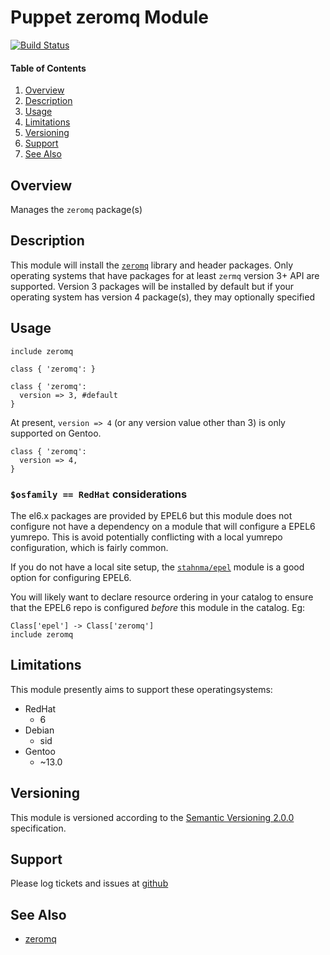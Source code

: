 Puppet zeromq Module
====================

[![Build Status](https://travis-ci.org/jhoblitt/puppet-zeromq.png)](https://travis-ci.org/jhoblitt/puppet-zeromq)

#### Table of Contents

1. [Overview](#overview)
2. [Description](#description)
3. [Usage](#usage)
4. [Limitations](#limitations)
5. [Versioning](#versioning)
6. [Support](#support)
7. [See Also](#see-also)


Overview
--------

Manages the `zeromq` package(s)


Description
-----------

This module will install the [`zeromq`](http://zeromq.org/) library and header
packages.  Only operating systems that have packages for at least `zermq`
version 3+ API are supported. Version 3 packages will be installed by default
but if your operating system has version 4 package(s), they may optionally
specified


Usage
-----

```puppet
include zeromq
```

```puppet
class { 'zeromq': }
```

```puppet
class { 'zeromq':
  version => 3, #default
}
```

At present, `version => 4` (or any version value other than 3) is only
supported on Gentoo.

```puppet
class { 'zeromq':
  version => 4,
}
```

### `$osfamily == RedHat` considerations

The el6.x packages are provided by EPEL6 but this module does not configure not
have a dependency on a module that will configure a EPEL6 yumrepo.  This is
avoid potentially conflicting with a local yumrepo configuration, which is
fairly common.

If you do not have a local site setup, the [`stahnma/epel`](https://forge.puppetlabs.com/stahnma/epel) module is a good option for configuring EPEL6.

You will likely want to declare resource ordering in your catalog to ensure
that the EPEL6 repo is configured *before* this module in the catalog. Eg:

```puppet
Class['epel'] -> Class['zeromq']
include zeromq
```



Limitations
-----------

This module presently aims to support these operatingsystems:

* RedHat
  - 6
* Debian
  - sid
* Gentoo
  - ~13.0


Versioning
----------

This module is versioned according to the [Semantic Versioning
2.0.0](http://semver.org/spec/v2.0.0.html) specification.


Support
-------

Please log tickets and issues at
[github](https://github.com/jhoblitt/puppet-zeromq/issues)


See Also
--------

* [zeromq](http://zeromq.org/)
